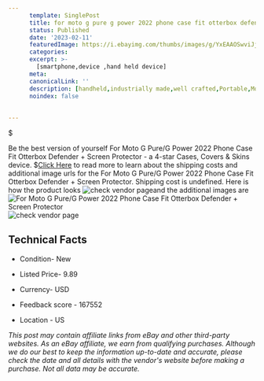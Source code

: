 ```yaml
---
      template: SinglePost
      title: for moto g pure g power 2022 phone case fit otterbox defender screen protector
      status: Published
      date: '2023-02-11'
      featuredImage: https://i.ebayimg.com/thumbs/images/g/YxEAAOSwviJjktBB/s-l225.jpg
      categories: 
      excerpt: >-
        [smartphone,device ,hand held device]
      meta:
      canonicalLink: ''
      description: [handheld,industrially made,well crafted,Portable,Mobile,Compact,Convenient,Lightweight,Maneuverable,Man-portable,Miniature,Carriable,Hand-held,Light,Holdable,Transportable,Mobile device,Pocket-sized,On-the-go,Wireless,Cordless,Compact size,Convenient size, smartphone,device ,hand held device]
      noindex: false
      
        
---
```

$

Be the best version of yourself For Moto G Pure/G Power 2022 Phone Case Fit Otterbox Defender + Screen Protector - a 4-star Cases, Covers & Skins device.
$[Click Here](https://www.ebay.com/itm/385305903436?hash=item59b605814c%3Ag%3AYxEAAOSwviJjktBB&mkevt=1&mkcid=1&mkrid=711-53200-19255-0&campid=%253CePNCampaignId%253E&customid=%253CreferenceId%253E&toolid=10049) to read more to learn about the shipping costs and additional image urls for the For Moto G Pure/G Power 2022 Phone Case Fit Otterbox Defender + Screen Protector. Shipping cost is undefined. Here is how the product looks ![check vendor page](https://i.ebayimg.com/thumbs/images/g/YxEAAOSwviJjktBB/s-l225.jpg)and the additional images are![For Moto G Pure/G Power 2022 Phone Case Fit Otterbox Defender + Screen Protector](https://i.ebayimg.com/images/g/YxEAAOSwviJjktBB/s-l1600.jpg)![check vendor page](https://origin-galleryplus.ebayimg.com/ws/web/385305903436_2_0_1/225x225.jpg,https://origin-galleryplus.ebayimg.com/ws/web/385305903436_3_0_1/225x225.jpg,https://origin-galleryplus.ebayimg.com/ws/web/385305903436_4_0_1/225x225.jpg,https://origin-galleryplus.ebayimg.com/ws/web/385305903436_5_0_1/225x225.jpg,https://origin-galleryplus.ebayimg.com/ws/web/385305903436_6_0_1/225x225.jpg,https://origin-galleryplus.ebayimg.com/ws/web/385305903436_7_0_1/225x225.jpg,https://origin-galleryplus.ebayimg.com/ws/web/385305903436_8_0_1/225x225.jpg,https://origin-galleryplus.ebayimg.com/ws/web/385305903436_9_0_1/225x225.jpg,https://origin-galleryplus.ebayimg.com/ws/web/385305903436_10_0_1/225x225.jpg,https://origin-galleryplus.ebayimg.com/ws/web/385305903436_11_0_1/225x225.jpg)



 ## Technical Facts 



     
      

 - Condition- New 


      

 - Listed Price- 9.89 


      

 - Currency- USD 


      

 - Feedback score - 167552 


      

 - Location - US 


      
      

 *_This post may contain affiliate links from eBay and other third-party websites. As an eBay affiliate, we earn from qualifying purchases. Although we do our best to keep the information up-to-date and accurate, please check the date and all details with the vendor's website before making a purchase. Not all data may be accurate._*






